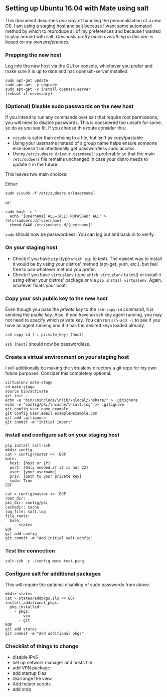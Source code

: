 ## Setting up Ubuntu 16.04 with Mate using salt

This document describes _one way_ of handling the personalization of a new OS.
I am using a staging host and [salt](https://github.com/saltstack/salt) because
I want some automated method by which to reproduce all of my preferences and
because I wanted to play around with salt. _Obviously pretty much everything in
this doc is based on my own preferences._

### Prepping the new host

Log into the new host via the GUI or console, whichever you prefer and make sure
it is up to date and has openssh-server installed.

    sudo apt-get update
    sudo apt-get -y upgrade
    sudo apt-get -y install openssh-server
    (reboot if necessary)

### (Optional) Disable sudo passwords on the new host

If you intend to run any commands over salt that require root permissions, you
will need to disable passwords. This is considered too unsafe for some, so do as
you see fit. If you choose this route consider this:

- `visudo` is safer than echoing to a file, but isn't as copy/pastable
- Using your username instead of a group name helps ensure someone else doesn't
  unintentionally get passwordless sudo access.
- Using `/etc/sudoers.d/[your username]` is preferable so that the main
  `/etc/sudoers` file remains unchanged in case your distro needs to update it
  in the future.

This leaves two main choices:

Either:

    sudo visudo -f /etc/sudoers.d/[username]

or:

    sudo bash -c "
      echo '[username] ALL=(ALL) NOPASSWD: ALL' > /etc/sudoers.d/[username]
      chmod 0440 /etc/sudoers.d/[username]"

`sudo` should now be passwordless. You can log out and back in to verify.

### On your staging host

- Check if you have `pip` (type `which pip` to test). The easiest way to install
  it would be by using your distros' method (apt-get, yum, etc.), but feel free
  to use whatever method you prefer.
- Check if you have `virtualenv` (type `which virtualenv` to test) or install it
  using either your distros' package or via `pip install virtualenv`. Again,
  whatever floats your boat.

### Copy your ssh public key to the new host

Even though you pass the _private key_ to the `ssh-copy-id` command, it is
sending the _public key_. Also, if you have an ssh key agent running, you may
not need to specify which private key. You can run `ssh-add -L` to see if you
have an agent running and if it has the desired keys loaded already.

    ssh-copy-id [-i private_key] [host]

`ssh [host]` should now be passwordless.

### Create a virtual environment on your staging host

I will additionally be making the virtualenv directory a git repo for my own
future purposes. Consider this completely optional.

    virtualenv mate-stage
    cd mate-stage
    source bin/activate
    git init .
    echo -e "bin/\ninclude/\nlib/\nlocal/\nshare/" > .gitignore
    echo -e "config/pki/\ncache/\nsalt.log" >> .gitignore
    git config user.name example
    git config user.email example@example.com
    git add .gitignore
    git commit -m "Initial import"

### Install and configure salt on your staging host

    pip install salt-ssh
    mkdir config
    cat > config/roster << 'EOF'
    mate:
      host: [host or IP]
      port: [Only needed if it is not 22]
      user: [your username]
      priv: [path to your private key]
      sudo: True
    EOF

    cat > config/master << 'EOF'
    root_dir: .
    pki_dir: config/pki
    cachedir: cache
    log_file: salt.log
    file_roots:
      base:
        - states
    EOF
    git add config
    git commit -m "Add initial salt config"

### Test the connection

    salt-ssh -c ./config mate test.ping

### Configure salt for additional packages

This will require the optional disabling of sudo passwords from above.

    mkdir states
    cat > states/addpkgs.sls << EOF
    install_additional_pkgs:
      pkg.installed:
        - pkgs:
          - vim
          - git
    EOF
    git add states
    git commit -m "Add additional pkgs"

### Checklist of things to change

- disable IPv6
- set up network manager and hosts file
- add VPN package
- add startup files
- rearrange the view
- Add helper scripts
- add xrdp
